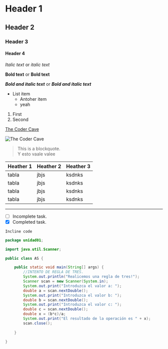 # Header 1
## Header 2
### Header 3
#### Header 4

*Italic text* or _italic text_

**Bold text** or __Bold text__

***Bold and italic text*** or ___Bold and italic text___

- List item
    - Antoher item
    - yeah
1. First
2. Second

[The Coder Cave](https://www.youtube.com/watch?v=8mKf9rjvjv8)

![The Coder Cave](https://www.65ymas.com/uploads/s1/76/67/77/foto.jpeg2)

> This is a blockquote.  
Y esto vaale valee

| Heather 1 | Heather 2 | Heather 3 |  
| --------- | --------- | --------- |  
| tabla | jbjs | ksdnks |
| tabla | jbjs | ksdnks |
| tabla | jbjs | ksdnks |
| tabla | jbjs | ksdnks |  

---  

- [ ] Incomplete task.  
- [x] Completed task.

`Incline code`  

```java
package unidad01;

import java.util.Scanner;

public class AS {

	public static void main(String[] args) {
		//INTENTO DE REGLA DE TRES.
		System.out.println("Realicemos una regla de tres!");
		Scanner scan = new Scanner(System.in);
		System.out.print("Introduzca el valor a: ");
		double a = scan.nextDouble();
		System.out.print("Introduzca el valor b: ");
		double b = scan.nextDouble();
		System.out.print("Introduzca el valor c: ");
		double c = scan.nextDouble();
		double x = (b*c)/a;
		System.out.print("El resultado de la operación es " + x);
		scan.close();
							
	}

}


